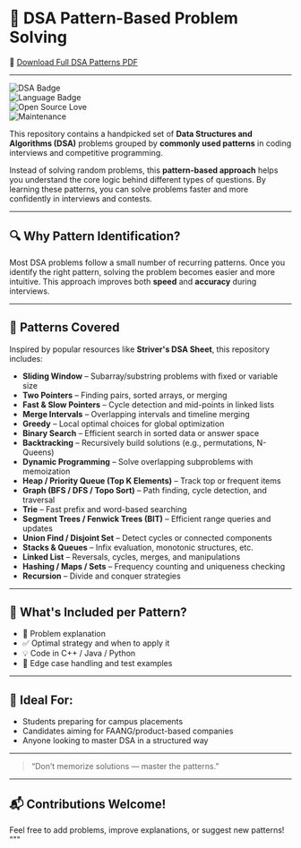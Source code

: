 
# 📘 DSA Pattern-Based Problem Solving

📄 [Download Full DSA Patterns PDF](https://media.licdn.com/dms/document/media/v2/D561FAQEzsEp3PHffEw/feedshare-document-pdf-analyzed/B56Zf3brKhHYAk-/0/1752202919499?e=1755129600&v=beta&t=-_pLuY9MwDFTkwtf_okwAHG3vTlGxDCpXa4cAFSxiwU)


---

![DSA Badge](https://img.shields.io/badge/Data%20Structures-Patterns-blue)  
![Language Badge](https://img.shields.io/badge/Language-C++%2FJava%2FPython-informational)  
![Open Source Love](https://img.shields.io/badge/PRs-welcome-brightgreen)  
![Maintenance](https://img.shields.io/badge/Maintained-Yes-green)

This repository contains a handpicked set of **Data Structures and Algorithms (DSA)** problems grouped by **commonly used patterns** in coding interviews and competitive programming.

Instead of solving random problems, this **pattern-based approach** helps you understand the core logic behind different types of questions. By learning these patterns, you can solve problems faster and more confidently in interviews and contests.

---

## 🔍 Why Pattern Identification?

Most DSA problems follow a small number of recurring patterns. Once you identify the right pattern, solving the problem becomes easier and more intuitive. This approach improves both **speed** and **accuracy** during interviews.

---

## 📂 Patterns Covered

Inspired by popular resources like **Striver's DSA Sheet**, this repository includes:

- **Sliding Window** – Subarray/substring problems with fixed or variable size  
- **Two Pointers** – Finding pairs, sorted arrays, or merging  
- **Fast & Slow Pointers** – Cycle detection and mid-points in linked lists  
- **Merge Intervals** – Overlapping intervals and timeline merging  
- **Greedy** – Local optimal choices for global optimization  
- **Binary Search** – Efficient search in sorted data or answer space  
- **Backtracking** – Recursively build solutions (e.g., permutations, N-Queens)  
- **Dynamic Programming** – Solve overlapping subproblems with memoization  
- **Heap / Priority Queue (Top K Elements)** – Track top or frequent items  
- **Graph (BFS / DFS / Topo Sort)** – Path finding, cycle detection, and traversal  
- **Trie** – Fast prefix and word-based searching  
- **Segment Trees / Fenwick Trees (BIT)** – Efficient range queries and updates  
- **Union Find / Disjoint Set** – Detect cycles or connected components  
- **Stacks & Queues** – Infix evaluation, monotonic structures, etc.  
- **Linked List** – Reversals, cycles, merges, and manipulations  
- **Hashing / Maps / Sets** – Frequency counting and uniqueness checking  
- **Recursion** – Divide and conquer strategies

---

## 🧠 What's Included per Pattern?

- 📄 Problem explanation  
- ✅ Optimal strategy and when to apply it  
- 💡 Code in C++ / Java / Python  
- 🧪 Edge case handling and test examples

---

## 🚀 Ideal For:

- Students preparing for campus placements  
- Candidates aiming for FAANG/product-based companies  
- Anyone looking to master DSA in a structured way

---

> “Don’t memorize solutions — master the patterns.”

---

## 📬 Contributions Welcome!

Feel free to add problems, improve explanations, or suggest new patterns!
"""
